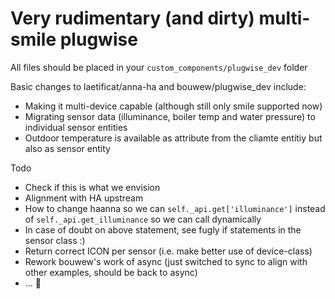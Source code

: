 # Very rudimentary (and dirty) multi-smile plugwise

All files should be placed in your `custom_components/plugwise_dev` folder

Basic changes to laetificat/anna-ha and bouwew/plugwise_dev include:

 - Making it multi-device capable (although still only smile supported now)
 - Migrating sensor data (illuminance, boiler temp and water pressure) to individual sensor entities
 - Outdoor temperature is available as attribute from the cliamte entitiy but also as sensor entity

Todo

 - Check if this is what we envision
 - Alignment with HA upstream
 - How to change haanna so we can `self._api.get['illuminance']` instead of `self._api.get_illuminance` so we can call dynamically
 - In case of doubt on above statement, see fugly if statements in the sensor class :)
 - Return correct ICON per sensor (i.e. make better use of device-class)
 - Rework bouwew's work of async (just switched to sync to align with other examples, should be back to async)
 - ...

